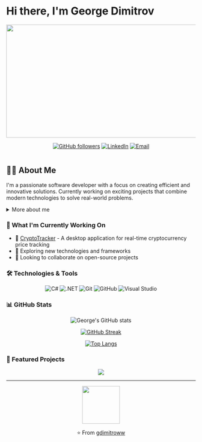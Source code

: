 # Hi there, I'm George Dimitrov

<div align="center">
  <img src="https://media.giphy.com/media/f3iwJFOVOwuy7K6FFw/giphy.gif" width="600" height="300"/>
</div>

<div align="center">
  
[![GitHub followers](https://img.shields.io/github/followers/gdimitroww?label=Follow&style=social)](https://github.com/gdimitroww)
[![LinkedIn](https://img.shields.io/badge/-LinkedIn-0077B5?style=for-the-badge&logo=linkedin&logoColor=white)](https://www.linkedin.com/in/georgi-dimitrov-112476340/)
[![Email](https://img.shields.io/badge/-Email-EA4335?style=for-the-badge&logo=gmail&logoColor=white)](mailto:kasparlol123456@gmail.com)

<img src="https://komarev.com/ghpvc/?username=gdimitroww&style=flat-square&color=blue" alt=""/>
</div>

## 👨‍💻 About Me

I'm a passionate software developer with a focus on creating efficient and innovative solutions. Currently working on exciting projects that combine modern technologies to solve real-world problems.

<details>
<summary>More about me</summary>
<br>

```javascript
{
    "name": "George Dimitrov",
    "location": "Bulgaria",
    "code": ["C#", ".NET", "Avalonia UI"],
    "currentFocus": "Building Cross-Platform Applications",
    "funFact": "I turn ☕ into <code/>",
    "hobbies": [
        "Coding",
        "Problem Solving",
        "Learning New Tech"
    ]
}
```
</details>

### 🚀 What I'm Currently Working On

- 🔭 [CryptoTracker](https://github.com/gdimitroww/CryptoTrackerApplication) - A desktop application for real-time cryptocurrency price tracking
- 🌱 Exploring new technologies and frameworks
- 👯 Looking to collaborate on open-source projects

### 🛠️ Technologies & Tools

<div align="center">
  
![C#](https://img.shields.io/badge/-C%23-239120?style=for-the-badge&logo=c-sharp&logoColor=white)
![.NET](https://img.shields.io/badge/-.NET-512BD4?style=for-the-badge&logo=.net&logoColor=white)
![Git](https://img.shields.io/badge/-Git-F05032?style=for-the-badge&logo=git&logoColor=white)
![GitHub](https://img.shields.io/badge/-GitHub-181717?style=for-the-badge&logo=github)
![Visual Studio](https://img.shields.io/badge/-Visual%20Studio-5C2D91?style=for-the-badge&logo=visual-studio&logoColor=white)

</div>

### 📊 GitHub Stats

<div align="center">
  
![George's GitHub stats](https://github-readme-stats.vercel.app/api?username=gdimitroww&show_icons=true&theme=radical)

[![GitHub Streak](https://github-readme-streak-stats.herokuapp.com/?user=gdimitroww&theme=radical)](https://git.io/streak-stats)

[![Top Langs](https://github-readme-stats.vercel.app/api/top-langs/?username=gdimitroww&layout=compact&theme=radical)](https://github.com/gdimitroww)

</div>

### 🌟 Featured Projects

<div align="center">
  <a href="https://github.com/gdimitroww/CryptoTrackerApplication">
    <img align="center" src="https://github-readme-stats.vercel.app/api/pin/?username=gdimitroww&repo=CryptoTrackerApplication&theme=radical" />
  </a>
</div>

---
<div align="center">
  <img src="https://media.giphy.com/media/M9gbBd9nbDrOTu1Mqx/giphy.gif" width="100"/>
  
⭐️ From [gdimitroww](https://github.com/gdimitroww)
</div>
